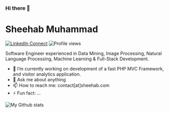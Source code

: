 ### Hi there 👋

# Sheehab Muhammad

[![LinkedIn Connect](https://img.shields.io/badge/%20-Connect-black?color=14171A&labelColor=212121&logo=linkedin&logoColor=ffffff)](https://www.linkedin.com/in/sheehabmuhammad/) ![Profile views](https://gpvc.arturio.dev/sheehabmuhammad)

<p>Software Engineer experienced in Data Mining, Image Processing, Natural Language Processing, Machine Learning & Full-Stack Development.</p>

- 🔭 I’m currently working on development of a fast PHP MVC Framework, and visitor analytics application.
- 💬 Ask me about anything
- 📫 How to reach me: contact[at]sheehab.com
- ⚡ Fun fact: ...


![My Github stats](https://github-readme-stats.vercel.app/api?username=sheehab&show_icons=true&hide_border=true&theme=gotham)
